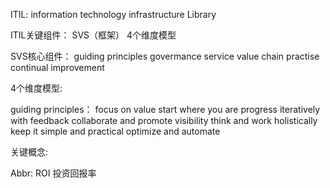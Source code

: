 
ITIL: information technology infrastructure Library

ITIL关键组件： SVS（框架） 4个维度模型


SVS核心组件：
 guiding principles
 govermance
 service value chain
 practise
 continual improvement


4个维度模型:





guiding principles：
 focus on value
 start where you are
 progress iteratively with feedback
 collaborate and promote visibility
 think and work holistically
 keep it simple and practical
 optimize and automate


关键概念:








Abbr:
ROI 投资回报率


